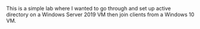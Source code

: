 This is a simple lab where I wanted to go through and set up active directory on a Windows Server 2019 VM then join clients from a Windows 10 VM. 
